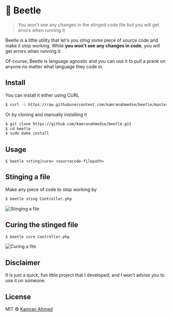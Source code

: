 # 🐞 Beetle

> You won't see any changes in the stinged code file but you will get errors when running it

Beetle is a little utility that let's you *sting* some piece of source code and make it stop working. While **you won't see any changes in code**, you will get errors when running it.

Of-course, Beetle is language agnostic and you can use it to pull a prank on anyone no matter what language they code in.

## Install

You can install it either using CURL

```bash
$ curl -L https://raw.githubusercontent.com/kamranahmedse/beetle/master/installer.sh | sudo sh
```

Or by cloning and manually installing it

```bash
$ git clone https://github.com/kamranahmedse/beetle.git
$ cd beetle
$ sudo make install
```


## Usage

```
$ beetle <sting|cure> <sourcecode-filepath>
```

## Stinging a file

Make any piece of code to stop working by

```bash
$ beetle sting Controller.php
```

![Stinging a file](http://i.imgur.com/axqYLGY.gif)

## Curing the stinged file

```bash
$ beetle cure Controller.php
```

![Curing a file](http://i.imgur.com/lKDMSAU.gif)

## Disclaimer
It is just a quick, fun little project that I developed; and I won't advise you to use it on someone.

## License

MIT © [Kamran Ahmed](http://kamranahmed.info)
